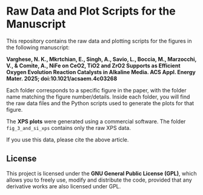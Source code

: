 # Raw Data and Plot Scripts for the Manuscript

This repository contains the raw data and plotting scripts for the figures in the following manuscript:

**Varghese, N. K., Mkrtchian, E., Singh, A., Savio, L., Boccia, M., Marzocchi, V., & Comite, A., NiFe on CeO2, TiO2 and ZrO2 Supports as Efficient Oxygen Evolution Reaction Catalysts in Alkaline Media. ACS Appl. Energy Mater. 2025; doi:10.1021/acsaem.4c03268**

Each folder corresponds to a specific figure in the paper, with the folder name matching the figure number/details. Inside each folder, you will find the raw data files and the Python scripts used to generate the plots for that figure.

The **XPS plots** were generated using a commercial software. The folder `fig_3_and_si_xps` contains only the raw XPS data.

If you use this data, please cite the above article.

## License

This project is licensed under the **GNU General Public License (GPL)**, which allows you to freely use, modify and distribute the code, provided that any derivative works are also licensed under GPL.
